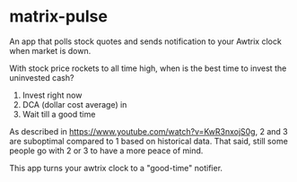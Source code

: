 # matrix-pulse
An app that polls stock quotes and sends notification to your Awtrix clock when market is down. 

With stock price rockets to all time high, when is the best time to invest the uninvested cash?
1. Invest right now
2. DCA (dollar cost average) in
3. Wait till a good time

As described in https://www.youtube.com/watch?v=KwR3nxojS0g, 2 and 3 are suboptimal compared to 1 based on historical data. That said, still some people go with 2 or 3 to have a more peace of mind.

This app turns your awtrix clock to a "good-time" notifier.
